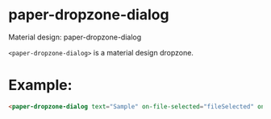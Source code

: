 
# paper-dropzone-dialog

Material design: paper-dropzone-dialog

`<paper-dropzone-dialog>` is a material design dropzone.

# Example:

```html
<paper-dropzone-dialog text="Sample" on-file-selected="fileSelected" on-close="onClose" ></paper-dropzone-dialog>
```
